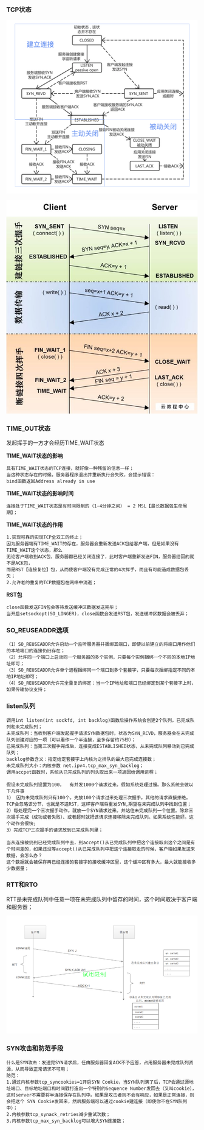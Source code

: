 
### TCP状态

![avatar](images/tcp状态2.png)

![avatar](images/tcp状态1.jpg)

### TIME_OUT状态

发起挥手的一方才会经历TIME_WAIT状态

**TIME_WAIT状态的影响**
````
具有TIME_WAIT状态的TCP连接，就好像一种残留的信息一样；
当这种状态存在的时候，服务器程序退出并重新执行会失败，会提示错误：
bind函数返回Address already in use
````

**TIME_WAIT状态的影响时间**
````
连接处于TIME_WAIT状态是有时间限制的（1-4分钟之间） = 2 MSL【最长数据包生命周期】；
````

**TIME_WAIT状态的作用**
````
1.实现可靠的实现TCP全双工的终止；
因为服务器端有TIME_WAIT的存在，服务器会重新发送ACK包给客户端，但是如果没有TIME_WAIT这个状态，那么
无论客户端收到ACK包，服务器都已经关闭连接了，此时客户端重新发送FIN，服务器给回的就不是ACK包，
而是RST【连接复位】包，从而使客户端没有完成正常的4次挥手，而且有可能造成数据包丢失；
2.允许老的重复的TCP数据包在网络中消逝；
````

**RST包**
````
close函数发送FIN包会等待发送缓冲区数据发送完毕；
当开启setsockopt(SO_LINGER)，close函数会发送RST包，发送缓冲区数据会被丢弃；
````

### SO_REUSEADDR选项
````
（1）SO_REUSEADDR允许启动一个监听服务器并捆绑其端口，即使以前建立的将端口用作他们的本地端口的连接仍旧存在；
（2）允许同一个端口上启动同一个服务器的多个实例，只要每个实例捆绑一个不同的本地IP地址即可；
（3）SO_REUSEADDR允许单个进程捆绑同一个端口到多个套接字，只要每次捆绑指定不同的本地IP地址即可；
（4）SO_REUSEADDR允许完全重复的绑定：当一个IP地址和端口已经绑定到某个套接字上时，如果传输协议支持；
````

### listen队列
````
调用int listen(int sockfd, int backlog)函数后操作系统会创建2个队列，已完成队列和未完成队列；
未完成队列：当收到客户端发起握手请求SYN数据包时，状态为SYN_RCVD，服务器会在未完成队列创建对应的一项（可以看作一个半连接，至多存留约75秒）；
已完成队列：当第三次握手完成后，连接变成ESTABLISHED状态，从未完成队列移动到已完成队列；
backlog参数含义：指定给定套接字上内核为之排队的最大已完成连接数；
未完成队列大小：内核参数 net.ipv4.tcp_max_syn_backlog；
调用accpet函数时，系统从已完成队列的列头取出来一项返回给调用进程；

假设未完成队列设置为100，  有并发1000个请求过来。假如系统处理过慢。那么系统会做以下几件事
1） 因为未完成队列只有100个。先放100个请求过来处理三次握手。其他的请求直接拒绝。TCP会忽略该分节，也就是不送RST，这样客户端将重发SYN,期望在未完成队列中找到位置；
2）每处理完一个三次握手动作。就放一个SYN请求过来。并站住未完成队列一个位置。除非三次握手完成（成功或者失败）、或者超时就把该请求连接移除未完成队列。如果系统性能好。这个动作会很快;
3）完成TCP三次握手的请求放到已完成队列里；

当从连接被扔到已经完成队列中去，到accept()从已完成队列中把这个连接取出这个之间是有个时间差的，如果还没等accept()从已完成队列中把这个连接取走的时候，客户端如果发送来数据，会怎么办？
这个数据就会被保存再已经连接的套接字的接收缓冲区里，这个缓冲区有多大，最大就能接收多少数据量；
````

### RTT和RTO

RTT是未完成队列中任意一项在未完成队列中留存的时间，这个时间取决于客户端和服务器；

![avatar](images/tcp_rtt.png)

### SYN攻击和防范手段
````
什么是SYN攻击：发送完SYN请求后，任由服务器回复ACK不予应答，占用服务器未完成队列资源，从而导致正常请求不可用；
防范：
1.通过内核参数tcp_syncookies=1开启SYN Cookie，当SYN队列满了后，TCP会通过源地址端口、目标地址端口和时间戳打造出一个特别的Sequence Number发回去（又叫cookie），这时server不需要将半连接保存在队列中。如果是攻击者则不会有响应，如果是正常连接，则会把这个 SYN Cookie发回来，然后服务端可以通过cookie建连接（即使你不在SYN队列中）；
2.内核参数tcp_synack_retries减少重试次数；
3.内核参数tcp_max_syn_backlog可以增大SYN连接数；
````